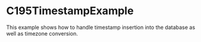 # C195TimestampExample
This example shows how to handle timestamp insertion into the database as well as timezone conversion. 
